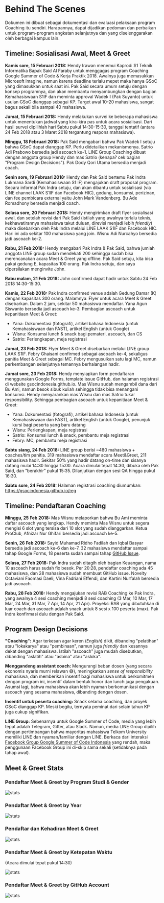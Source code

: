 # Behind The Scenes

Dokumen ini dibuat sebagai dokumentasi dan evaluasi pelaksaan program Coaching itu sendiri.
Harapannya, dapat dijadikan pedoman dan perbaikan untuk program-program angkatan selanjutnya dan yang diselenggarakan oleh berbagai kampus lain.

## Timeline: Sosialisasi Awal, Meet & Greet

**Kamis sore, 15 Februari 2018:** Hendy Irawan menemui Kaprodi S1 Teknik Informatika Bapak Said Al Faraby untuk menggagas program Coaching Google Summer of Code & Kerja Praktik 2018. Awalnya juga memasukkan Microsoft Imagine, namun karena deadline terlalu mepet maka hanya GSoC yang dimasukkan untuk saat ini. Pak Said secara umum setuju dengan konsep programnya, dan akan membantu menyambungkan dengan bagian Kemahasiswaan S1IF dan meminta approval Wadek I (Pak Suyanto) untuk usulan GSoC dianggap sebagai KP. Target awal 10-20 mahasiswa, sangat bagus sekali bila sampai 40 mahasiswa.

**Jumat, 15 Februari 2018:** Hendy melakukan survei ke beberapa mahasiswa untuk menentukan jadwal yang kira-kira pas untuk acara sosialisasi. Dari hasil survei dipilihlah hari Sabtu pukul 14:30-15:30, tanggal tentatif (antara 24 Feb 2018 atau 3 Maret 2018 tergantung respons mahasiswa).

**Minggu, 18 Februari 2018:** Pak Said mengabari bahwa Pak Wadek I setuju bahwa GSoC dapat dianggap KP. Perlu didetailkan mekanismenya. Satrio Adi Prabowo bersedia jadi ascoach ke-1. LINE Group Coaching dibuat dengan anggota group Hendy dan mas Satrio (kenapa? cek bagian "Program Design Decisions"). Pak Dody Qori Utama bersedia menjadi coach.

**Senin sore, 19 Februari 2018:** Hendy dan Pak Said bertemu Pak Indra Lukmana Sardi (Kemahasiswaan S1 IF) mengajukan draft proposal program. Secara informal Pak Indra setuju, dan akan dibantu untuk sosialisasi (via LINE channel LAAK S1IF dan Facebook HIC), gedung, konsumsi, perizinan, dan fee pembicara external yaitu John Mark Vandenberg. Bu Ade Romadhony bersedia menjadi coach.

**Selasa sore, 20 Februari 2018:** Hendy mengirimkan draft flyer sosialisasi awal, dan setelah revisi dari Pak Said (istilah yang awalnya terlalu teknis, kekhawatirannya mahasiswa takut duluan, direvisi menjadi lebih _friendly_) maka disebarkan oleh Pak Indra melalui LINE LAAK S1IF dan Facebook HIC. Hari ini ada sekitar 100 mahasiswa yang join. Wisnu Adi Nurcahyo bersedia jadi ascoach ke-2.

**Rabu, 21 Feb 2018:** Hendy mengabari Pak Indra & Pak Said, bahwa jumlah anggota LINE group sudah mendekati 200 sehingga sudah bisa merencanakan acara Meet & Greet yang offline. Pak Said setuju, kita bisa pakai gedung E, kapasitas 100 orang. Pak Indra setuju, dan saya dipersilakan menginvite John.

**Rabu malam, 21 Feb 2018:** John confirmed dapat hadir untuk Sabtu 24 Feb 2018 14:30-15:30. 

**Kamis, 22 Feb 2018:** Pak Indra confirmed venue adalah Gedung Damar (K) dengan kapasitas 300 orang. Malamnya: Flyer untuk acara Meet & Greet disebarkan. Dalam 2 jam, sekitar 50 mahasiswa mendaftar. Yana Agun Siswanto bersedia jadi ascoach ke-3. Pembagian ascoach untuk kepanitiaan Meet & Greet:

* Yana: Dokumentasi (fotografi), artikel bahasa Indonesia (untuk Kemahasiswaan dan FAST), artikel English (untuk Google)
* Wisnu: Konsumsi lunch & snack bagi pemateri, ascoach, dan CS
* Satrio: Perlengkapan, meja registrasi

**Jumat, 23 Feb 2018:** Flyer Meet & Greet disebarkan melalui LINE group LAAK S1IF. Febry Ghaisani confirmed sebagai ascoach ke-4, sekaligus panitia Meet & Greet sebagai MC. Febry mengusulkan satu lagi MC, namun perkembangan selanjutnya temannya berhalangan hadir.

**Jumat sore, 23 Feb 2018:** Hendy menyiapkan form pendaftaran menggunakan Google Forms, template issue GitHub, dan halaman registrasi di website gsocindonesia.github.io. Mas Wisnu sudah mengambil dana dari Bu Ami, namun besok sibuk kuliah sehingga tidak bisa menangani konsumsi. Hendy menyarankan mas Wisnu dan mas Satrio tukar responsibility.  Sehingga pembagian ascoach untuk kepanitiaan Meet & Greet:

* Yana: Dokumentasi (fotografi), artikel bahasa Indonesia (untuk Kemahasiswaan dan FAST), artikel English (untuk Google), penunjuk kursi bagi peserta yang baru datang
* Wisnu: Perlengkapan, meja registrasi
* Satrio: Konsumsi lunch & snack, pembantu meja registrasi
* Febry: MC, pembantu meja registrasi

**Sabtu siang, 24 Feb 2018:** LINE group berisi ~480 mahasiswa + coaches/tim panitia. 319 mahasiswa mendaftar acara Meet&Greet, 211 mahasiswa hadir. Sekitar 50% yang hadir datang on-time dan sisanya datang mulai 14:30 hingga 15:00. Acara dimulai tepat 14:30, dibuka oleh Pak Said, dan "berakhir" pukul 15:35. Dilanjutkan dengan sesi QA hingga pukul 16:30.

**Sabtu sore, 24 Feb 2018:** Halaman registrasi coaching diumumkan: https://gsocindonesia.github.io/reg

## Timeline: Pendaftaran Coaching

**Minggu, 25 Feb 2018:** Mas Wisnu melaporkan bahwa Bu Ami meminta daftar ascoach yang lengkap. Hendy meminta Mas Wisnu untuk segera mengisi 6 slot yang tersisa dari 10 slot yang sudah dianggarkan. Ketua ProClub, Afnizar Nur Ghifari bersedia jadi ascoach ke-5.

**Senin, 26 Feb 2018:** Sayid Muhamad Ridho Fadilah dan Iqbal Basyar bersedia jadi ascoach ke-6 dan ke-7. 32 mahasiswa mendaftar sampai tahap Google Forms, 18 peserta sudah sampai tahap [GitHub Issue](https://github.com/gsocindonesia/coaching2018/issues?q=is%3Aopen+is%3Aissue).

**Selasa, 27 Feb 2018:** Pak Indra sudah ditagih oleh bagian Keuangan, nama 10 ascoach harus sudah fix besok. Per 20:28, pendaftar coaching ada 45 mahasiswa, dan 28 mahasiswa sudah membuat GitHub issue. Novelty Octaviani Faomasi Daeli, Vina Fadriani Effendi, dan Kartini Nurfalah bersedia jadi ascoach. 

**Rabu, 28 Feb 2018:** Hendy mengajukan revisi RAB Coaching ke Pak Indra, yang awalnya 4 sesi coaching menjadi 8 sesi coaching (3 Mar, 10 Mar, 17 Mar, 24 Mar, 31 Mar, 7 Apr, 14 Apr, 21 Apr). Proyeksi RAB yang dibutuhkan di luar coach dan ascoach adalah snack untuk 8 sesi x 100 peserta (max). Pak Indra konfirmasi dulu dengan Pak Said.

## Program Design Decisions

**"Coaching":** Agar terkesan agar keren (_English_) dikit, dibanding "pelatihan" atau "lokakarya" atau "pembinaan", namun juga _friendly_ dan kesannya dekat dengan mahasiswa. Istilah "ascoach" juga mudah disebutkan, dibanding "aslatih" atau "asbina" atau "asloka".

**Menggandeng assistant coach:** Mengurangi beban dosen (yang secara ekonomis nyaris murni relawan 😅), meningkatkan _sense of responsibility_ mahasiswa, dan memberikan insentif bagi mahasiswa untuk berkomitmen dengan program ini, insentif dalam bentuk honor dan lunch juga pengakuan. Asumsi lagi, bahwa mahasiswa akan lebih nyaman berkomunikasi dengan ascoach yang sesama mahasiswa, dibanding dengan dosen.

**Insentif untuk peserta coaching:** Snack selama coaching, dan proyek GSoC dianggap KP. Meski begitu, ternyata peminat dari selain tahun KP juga cukup signifikan.

**LINE Group:** Sebenarnya untuk Google Summer of Code, media yang lebih tepat adalah Telegram, Gitter, atau Slack. Namun, media LINE Group dipilih dengan pertimbangan bahwa mayoritas mahasiswa Telkom University memiliki LINE dan nyaman/familiar dengan LINE. Berkaca dari interaksi [Facebook Group Google Summer of Code Indonesia](https://web.facebook.com/groups/gsoc.indonesia/) yang rendah, maka penggunaan Facebook Group ini di-skip sama sekali (setidaknya pada tahap awal).

## Meet & Greet Stats

### Pendaftar Meet & Greet by Program Studi & Gender

![stats](../telkomuniversity-2018/by-gender.jpg)

### Pendaftar Meet & Greet by Year

![stats](../telkomuniversity-2018/by-year.jpg)

### Pendaftar dan Kehadiran Meet & Greet

![stats](../telkomuniversity-2018/by-checked-in.jpg)

### Pendaftar Meet & Greet by Ketepatan Waktu

(Acara dimulai tepat pukul 14:30)

![stats](../telkomuniversity-2018/by-timeliness.jpg)

### Pendaftar Meet & Greet by GitHub Account

![stats](../telkomuniversity-2018/by-github.jpg)
